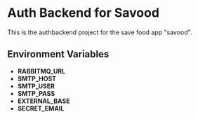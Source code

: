 # Auth Backend for Savood

This is the authbackend project for the save food app "savood".

## Environment Variables

* **RABBITMQ_URL**
* **SMTP_HOST**
* **SMTP_USER**
* **SMTP_PASS**
* **EXTERNAL_BASE**
* **SECRET_EMAIL**